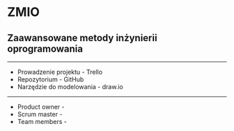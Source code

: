 # ZMIO
## Zaawansowane metody inżynierii oprogramowania

---

- Prowadzenie projektu - Trello
- Repozytorium - GitHub
- Narzędzie do modelowania - draw.io

---

- Product owner - 
- Scrum master -
- Team members -
